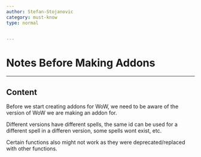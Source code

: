 ```yaml
---
author: Stefan-Stojanovic
category: must-know
type: normal


---
```


# Notes Before Making Addons

---
## Content

Before we start creating addons for WoW, we need to be aware of the version of WoW we are making an addon for.

Different versions have different spells, the same id can be used for a different spell in a differen version, some spells wont exist, etc.

Certain functions also might not work as they were deprecated/replaced with other functions.
